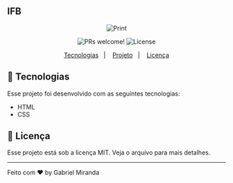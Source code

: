 ## IFB

<p align="center">
 <img src="https://user-images.githubusercontent.com/75395893/130338358-f85e03d2-b87a-4ab3-9c29-16d715cecdf1.mp4" alt="Print" />
</p>



<p align="center">
 <img src="https://img.shields.io/static/v1?label=PRs&message=welcome&color=49AA26&labelColor=000000" alt="PRs welcome!" />

  <img alt="License" src="https://img.shields.io/static/v1?label=license&message=MIT&color=49AA26&labelColor=000000">
</p>

<p align="center">
  <a href="#-tecnologias">Tecnologias</a>&nbsp;&nbsp;&nbsp;|&nbsp;&nbsp;&nbsp;
  <a href="#-projeto">Projeto</a>&nbsp;&nbsp;&nbsp;|&nbsp;&nbsp;&nbsp;
  <a href="#memo-licença">Licença</a>
</p>

## 🚀 Tecnologias
Esse projeto foi desenvolvido com as seguintes tecnologias:

- HTML
- CSS

## :memo: Licença

Esse projeto está sob a licença MIT. Veja o arquivo para mais detalhes.

---

Feito com ♥ by Gabriel Miranda